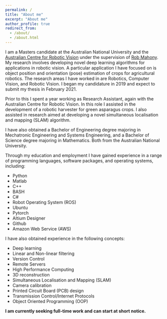 ```yaml
---
permalink: /
title: "About me"
excerpt: "About me"
author_profile: true
redirect_from: 
  - /about/
  - /about.html
---
```


I am a Masters candidate at the Australian National University and the <a href="https://www.roboticvision.org/">Australian Centre for Robotic Vision</a> under the supervision of <a href="https://cecs.anu.edu.au/people/robert-mahony">Rob Mahony</a>.
My research involves developing novel deep learning algorithms for applications in robotic vision.
A particular application I have focused on is object position and orientation (pose) estimation of crops for agricultural robotics.
The research areas I have worked in are Robotics, Computer Vision, and Robotic Vision.
I began my candidature in 2019 and expect to submit my thesis in February 2021.

Prior to this I spent a year working as Research Assistant, again with the Australian Centre for Robotic Vision.
In this role I assisted in the development of a robotic harvester for green asparagus crops.
I also assisted in research aimed at developing a novel simultaneous localisation and mapping (SLAM) algorithm.

I have also obtained a Bachelor of Engineering degree majoring in Mechatronic Engineering and Systems Engineering, and a Bachelor of Science degree majoring in Mathematics.
Both from the Australian National University.

Through my education and employment I have gained experience in a range of programming languages, software packages, and operating systems, including:
* Python
* Matlab
* C++
* BASH
* C\#
* Robot Operating System (ROS)
* Ubuntu
* Pytorch
* Altium Designer
* Github
* Amazon Web Service (AWS)

I have also obtained experience in the following concepts:
* Deep learning
* Linear and Non-linear filtering
* Version Control
* Remote Servers
* High Performance Computing
* 3D reconstruction
* Simultaneous Localisation and Mapping (SLAM)
* Camera calibration
* Printed Circuit Board (PCB) design
* Transmission Control/Internet Protocols
* Object Oriented Programming (OOP)
  
**I am currently seeking full-time work and can start at short notice.**



